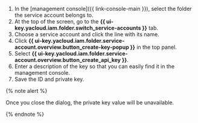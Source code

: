1. In the [management console]({{ link-console-main }}), select the folder the service account belongs to.
1. At the top of the screen, go to the **{{ ui-key.yacloud.iam.folder.switch_service-accounts }}** tab.
1. Choose a service account and click the line with its name.
1. Click **{{ ui-key.yacloud.iam.folder.service-account.overview.button_create-key-popup }}** in the top panel.
1. Select **{{ ui-key.yacloud.iam.folder.service-account.overview.button_create_api_key }}**.
1. Enter a description of the key so that you can easily find it in the management console.
1. Save the ID and private key.

{% note alert %}

Once you close the dialog, the private key value will be unavailable.

{% endnote %}